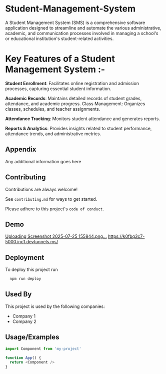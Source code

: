 
# Student-Management-System

A Student Management System (SMS) is a comprehensive software application designed to streamline and automate the various administrative, academic, and communication processes involved in managing a school's or educational institution's student-related activities.

 # Key Features of a Student Management System :-
**Student Enrollment**: Facilitates online registration and admission processes, capturing essential student information.

**Academic Records**: Maintains detailed records of student grades, attendance, and academic progress.
Class Management: Organizes classes, schedules, and teacher assignments.

**Attendance Tracking**: Monitors student attendance and generates reports.

**Reports & Analytics**: Provides insights related to student performance, attendance trends, and administrative metrics.


## Appendix

Any additional information goes here




## Contributing

Contributions are always welcome!

See `contributing.md` for ways to get started.

Please adhere to this project's `code of conduct`.


## Demo
[Uploading Screenshot 2025-07-25 155844.png…]()
https://k0fbq3c7-5000.inc1.devtunnels.ms/







## Deployment

To deploy this project run

```bash
  npm run deploy
```


## Used By

This project is used by the following companies:

- Company 1
- Company 2


## Usage/Examples

```javascript
import Component from 'my-project'

function App() {
  return <Component />
}
```


